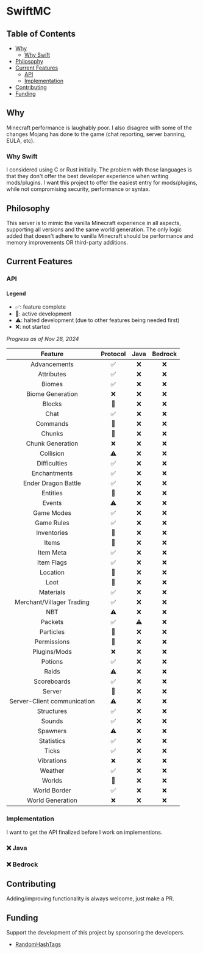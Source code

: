 # SwiftMC

## Table of Contents
- [Why](#why)
  - [Why Swift](#why-swift)
- [Philosophy](#philosophy)
- [Current Features](#current-features)
  - [API](#api)
  - [Implementation](#implementation)
- [Contributing](#contributing)
- [Funding](#funding)

## Why
Minecraft performance is laughably poor. I also disagree with some of the changes Mojang has done to the game (chat reporting, server banning, EULA, etc).

### Why Swift
I considered using C or Rust initially. The problem with those languages is that they don't offer the best developer experience when writing mods/plugins. I want this project to offer the easiest entry for mods/plugins, while not compromising security, performance or syntax.

## Philosophy
This server is to mimic the vanilla Minecraft experience in all aspects, supporting all versions and the same world generation. The only logic added that doesn't adhere to vanilla Minecraft should be performance and memory improvements OR third-party additions.

## Current Features

### API

#### Legend

- ✅: feature complete
- 🚧: active development
- ⚠️: halted development (due to other features being needed first)
- ❌: not started

_Progress as of Nov 28, 2024_

| Feature | Protocol | Java | Bedrock |
| :---: | :---: | :---: | :---: |
| Advancements | ✅ | ❌ | ❌ |
| Attributes | ✅ | ❌ | ❌ |
| Biomes | ✅ | ❌ | ❌ |
| Biome Generation | ❌ | ❌ | ❌ |
| Blocks | 🚧 | ❌ | ❌ |
| Chat | ✅ | ❌ | ❌ |
| Commands | 🚧 | ❌ | ❌ |
| Chunks | 🚧 | ❌ | ❌ |
| Chunk Generation | ❌ | ❌ | ❌ |
| Collision | ⚠️ | ❌ | ❌ |
| Difficulties | ✅ | ❌ | ❌ |
| Enchantments | ✅ | ❌ | ❌ |
| Ender Dragon Battle | ✅ | ❌ | ❌ |
| Entities | 🚧 | ❌ | ❌ |
| Events | ⚠️ | ❌ | ❌ |
| Game Modes | ✅ | ❌ | ❌ |
| Game Rules | ✅ | ❌ | ❌ |
| Inventories | 🚧 | ❌ | ❌ |
| Items | 🚧 | ❌ | ❌ |
| Item Meta | ✅ | ❌ | ❌ |
| Item Flags | ✅ | ❌ | ❌ |
| Location | 🚧 | ❌ | ❌ |
| Loot | 🚧 | ❌ | ❌ |
| Materials | ✅ | ❌ | ❌ |
| Merchant/Villager Trading | ✅ | ❌ | ❌ |
| NBT | ⚠️ | ❌ | ❌ |
| Packets | ✅ | ⚠️ | ❌ |
| Particles | 🚧 | ❌ | ❌ |
| Permissions | 🚧 | ❌ | ❌ |
| Plugins/Mods | ❌ | ❌ | ❌ |
| Potions | ✅ | ❌ | ❌ |
| Raids | ⚠️ | ❌ | ❌ |
| Scoreboards | ✅ | ❌ | ❌ |
| Server | 🚧 | ❌ | ❌ |
| Server-Client communication | ⚠️ | ❌ | ❌ |
| Structures | ✅ | ❌ | ❌ |
| Sounds | ✅ | ❌ | ❌ |
| Spawners | ⚠️ | ❌ | ❌ |
| Statistics | ✅ | ❌ | ❌ |
| Ticks | ✅ | ❌ | ❌ |
| Vibrations | ❌ | ❌ | ❌ |
| Weather | ✅ | ❌ | ❌ |
| Worlds | 🚧 | ❌ | ❌ |
| World Border | ✅ | ❌ | ❌ |
| World Generation | ❌ | ❌ | ❌ |

### Implementation

I want to get the API finalized before I work on implementions.

### ❌ Java

### ❌ Bedrock

## Contributing

Adding/improving functionality is always welcome, just make a PR. 

## Funding

Support the development of this project by sponsoring the developers.
- [RandomHashTags](https://github.com/sponsors/RandomHashTags)